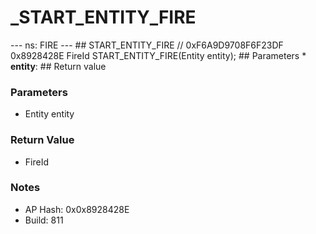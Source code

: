 # _START_ENTITY_FIRE

--- ns: FIRE --- ## START_ENTITY_FIRE  // 0xF6A9D9708F6F23DF 0x8928428E FireId START_ENTITY_FIRE(Entity entity);   ## Parameters * **entity**:  ## Return value

### Parameters
* Entity entity

### Return Value
* FireId

### Notes
* AP Hash: 0x0x8928428E
* Build: 811

